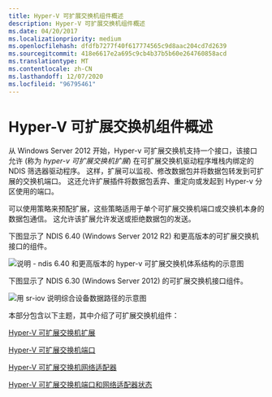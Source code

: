 ```yaml
---
title: Hyper-V 可扩展交换机组件概述
description: Hyper-V 可扩展交换机组件概述
ms.date: 04/20/2017
ms.localizationpriority: medium
ms.openlocfilehash: dfdfb7277f40f617774565c9d8aac204cd7d2639
ms.sourcegitcommit: 418e6617e2a695c9cb4b37b5b60e264760858acd
ms.translationtype: MT
ms.contentlocale: zh-CN
ms.lasthandoff: 12/07/2020
ms.locfileid: "96795461"
---
```

# <a name="hyper-v-extensible-switch-components-overview"></a>Hyper-V 可扩展交换机组件概述


从 Windows Server 2012 开始，Hyper-v 可扩展交换机支持一个接口，该接口允许 (称为 *hyper-v 可扩展交换机扩展*) 在可扩展交换机驱动程序堆栈内绑定的 NDIS 筛选器驱动程序。 这样，扩展可以监视、修改数据包并将数据包转发到可扩展的交换机端口。 这还允许扩展插件将数据包丢弃、重定向或发起到 Hyper-v 分区使用的端口。

可以使用策略来预配扩展，这些策略适用于单个可扩展交换机端口或交换机本身的数据包通信。 这允许该扩展允许发送或拒绝数据包的发送。

下图显示了 NDIS 6.40 (Windows Server 2012 R2) 和更高版本的可扩展交换机接口的组件。

![说明 \- ndis 6.40 和更高版本的 hyper-v 可扩展交换机体系结构的示意图](images/vswitcharchitecture-ndis640.png)

下图显示了 NDIS 6.30 (Windows Server 2012) 的可扩展交换机接口组件。

![用 sr-iov 说明综合设备数据路径的示意图](images/vswitcharchitecture.png)

本部分包含以下主题，其中介绍了可扩展交换机组件：

[Hyper-V 可扩展交换机扩展](hyper-v-extensible-switch-extensions.md)

[Hyper-V 可扩展交换机端口](hyper-v-extensible-switch-ports.md)

[Hyper-V 可扩展交换机网络适配器](hyper-v-extensible-switch-network-adapters.md)

[Hyper-V 可扩展交换机端口和网络适配器状态](hyper-v-extensible-switch-port-and-network-adapter-states.md)

 

 





